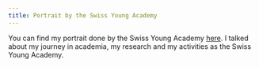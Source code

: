 ```yaml
---
title: Portrait by the Swiss Young Academy
---
```


You can find my portrait done by the Swiss Young Academy [here](https://swissyoungacademy.ch/en/uber-uns/personlich/alexandre-bovet/). I talked about my journey in academia, my research and my activities as the Swiss Young Academy.
